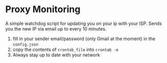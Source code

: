 # Proxy Monitoring

A simple watchdog script for updating you on your ip with your ISP. Sends you the new IP via email up to every 10 minutes.

1. fill in your sender email/password (only Gmail at the moment) in the `config.json`
2. copy the contents of `crontab_file` into `crontab -e`
3. Always stay up to date with your network
